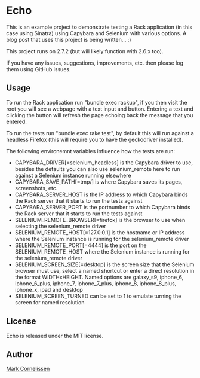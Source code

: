 Echo
==============
This is an example project to demonstrate testing a Rack application (in this case using Sinatra) using Capybara and Selenium with various options. A blog post that uses this project is being written... :)

This project runs on 2.7.2 (but will likely function with 2.6.x too).

If you have any issues, suggestions, improvements, etc. then please log them using GitHub issues.

Usage
-----
To run the Rack application run "bundle exec rackup", if you then visit the root you will see a webpage with a text input and button. Entering a text and clicking the button will refresh the page echoing back the message that you entered.

To run the tests run "bundle exec rake test", by default this will run against a headless Firefox (this will require you to have the geckodriver installed).

The following environemnt variables influence how the tests are run:

* CAPYBARA\_DRIVER[=selenium\_headless] is the Capybara driver to use, besides the defaults you can also use selenium\_remote here to run against a Selenium instance running elsewhere
* CAPYBARA\_SAVE\_PATH[=tmp/] is where Capybara saves its pages, screenshots, etc.
* CAPYBARA\_SERVER\_HOST is the IP address to which Capybara binds the Rack server that it starts to run the tests against
* CAPYBARA\_SERVER\_PORT is the portnumber to which Capybara binds the Rack server that it starts to run the tests against
* SELENIUM\_REMOTE\_BROWSER[=firefox] is the browser to use when selecting the selenium\_remote driver
* SELENIUM\_REMOTE\_HOST[=127.0.0.1] is the hostname or IP address where the Selenium instance is running for the selenium\_remote driver
* SELENIUM\_REMOTE\_PORT[=4444] is the port on the SELENIUM\_REMOTE\_HOST where the Selenium instance is running for the selenium\_remote driver
* SELENIUM\_SCREEN\_SIZE[=desktop] is the screen size that the Selenium browser must use, select a named shortcut or enter a direct resolution in the format WIDTHxHEIGHT. Named options are galaxy\_s9, iphone\_6, iphone\_6\_plus, iphone\_7, iphone\_7\_plus, iphone\_8, iphone\_8\_plus, iphone\_x, ipad and desktop
* SELENIUM\_SCREEN\_TURNED can be set to 1 to emulate turning the screen for named resolution

License
-------
Echo is released under the MIT license.

Author
------
[Mark Cornelissen](https://github.com/mrkcor)
